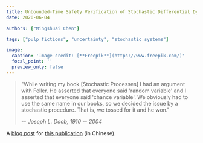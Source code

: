 ```yaml
---
title: Unbounded-Time Safety Verification of Stochastic Differential Dynamics
date: 2020-06-04

authors: ["Mingshuai Chen"]

tags: ["pulp fictions", "uncertainty", "stochastic systems"]

image:
  caption: 'Image credit: [**Freepik**](https://www.freepik.com/)'
  focal_point: ''
  preview_only: false
---
```


> "While writing my book [Stochastic Processes] I had an argument with Feller. He asserted that everyone said 'random variable' and I asserted that everyone said 'chance variable'. We obviously had to use the same name in our books, so we decided the issue by a stochastic procedure. That is, we tossed for it and he won."
>
> -- <cite>Joseph L. Doob, 1910 -- 2004</cite>

<!--more-->

A [blog post](https://mp.weixin.qq.com/s/pdGlYIHiywD7sdkEDsG9AQ) for [this publication](/publication/feng-cav2020/) (in Chinese).
